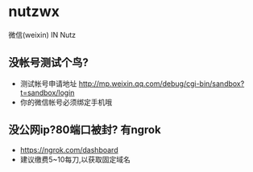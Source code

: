 nutzwx
======

微信(weixin) IN Nutz

没帐号测试个鸟?
---------------

* 测试帐号申请地址 http://mp.weixin.qq.com/debug/cgi-bin/sandbox?t=sandbox/login
* 你的微信帐号必须绑定手机哦

没公网ip?80端口被封? 有ngrok
------------------------------

* https://ngrok.com/dashboard
* 建议缴费5~10每刀,以获取固定域名

